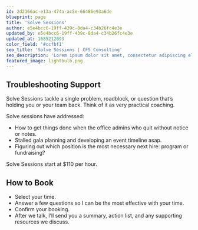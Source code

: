 ```yaml
---
id: 2d2166ac-e13a-474a-ac5e-66486e93a6de
blueprint: page
title: 'Solve Sessions'
author: e5e4bcc6-19ff-439c-8da4-c34b26fc4e3e
updated_by: e5e4bcc6-19ff-439c-8da4-c34b26fc4e3e
updated_at: 1685212093
color_field: '#ccfbf1'
seo_title: 'Solve Sessions | CFS Consulting'
seo_description: 'Lorem ipsum dolor sit amet, consectetur adipiscing elit, sed do eiusmod tempor incididunt ut labore et dolore magna aliqua.'
featured_image: lightbulb.png
---
```

## Troubleshooting Support
Solve Sessions tackle a single problem, roadblock, or question that’s holding you or your team back. Think of it as very practical coaching. 

Solve sessions have addressed:
- How to get things done when the office admins who quit without notice or notes.
- Stalled gala planning and developing an event timeline asap.
- Figuring out which position is the most necessary next hire: program or fundraising?

Solve Sessions start at $110 per hour.

## How to Book
- Select your time.
- Answer a few questions so I can be the most effective with your time.
- Confirm your booking.
- After we talk, I’ll send you a summary, action list, and any supporting resources we discuss.